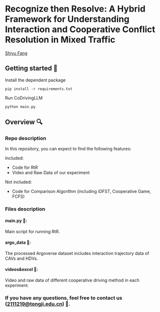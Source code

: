 # Recognize then Resolve: A Hybrid Framework for Understanding Interaction and Cooperative Conflict Resolution in Mixed Traffic

[Shiyu Fang](https://fangshiyuu.github.io/)

## Getting started 🚀
Install the dependent package
```shell
pip install -r requirements.txt
```
Run CoDrivingLLM
```shell
python main.py
```

## Overview 🔍
### Repo description
In this repository, you can expect to find the following features:

Included:
* Code for RtR
* Video and Raw Data of our experiment 

Not included:
* Code for Comparison Algorithm (including iDFST, Cooperative Game, FCFS)

### Files description
#### main.py 📄:
Main script for running RtR.

#### argo_data 📂: 
The processed Argoverse dataset includes interaction trajectory data of CAVs and HDVs.

#### videos&excel 📂: 
Video and raw data of different cooperative driving method in each experiment.

### If you have any questions, feel free to contact us (2111219@tongji.edu.cn) 📧.
